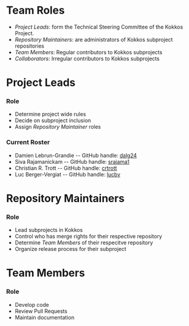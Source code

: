 # Team Roles
- *Project Leads*: form the Technical Steering Committee of the Kokkos Project.
- *Repository Maintainers*: are administrators of Kokkos subproject repositories
- *Team Members*: Regular contributors to Kokkos subprojects
- *Collaborators*: Irregular contributors to Kokkos subprojects

# Project Leads

### Role

- Determine project wide rules
- Decide on subproject inclusion
- Assign *Repository Maintainer* roles

### Current Roster

- Damien Lebrun-Grandie -- GitHub handle: [dalg24](https://github.com/dalg24)
- Siva Rajamanickam -- GitHub handle: [srajama1](https://github.com/srajama1)
- Christian R. Trott -- GitHub handle: [crtrott](https://github.com/crtrott)
- Luc Berger-Vergiat -- GitHub handle: [lucbv](https://github.com/lucbv)

# Repository Maintainers

### Role

- Lead subprojects in Kokkos
- Control who has merge rights for their respective repository
- Determine *Team Members* of their respecitve repository
- Organize release process for their subproject

# Team Members

### Role

- Develop code
- Review Pull Requests
- Maintain documentation
